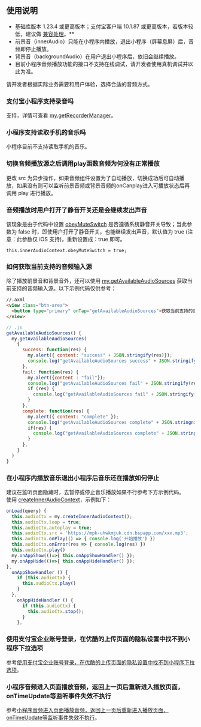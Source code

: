 ## 使用说明
- 基础库版本 1.23.4 或更高版本；支付宝客户端 10.1.87 或更高版本，若版本较低，建议做 [兼容处理](https://opendocs.alipay.com/mini/framework/compatibility)。**
- 前景音（innerAudio）只能在小程序内播放，退出小程序（屏幕息屏）后，音频即停止播放。
- 背景音（backgroundAudio）在用户退出小程序后，依旧会继续播放。
- 目前小程序音频播放功能的接口不支持在线调试，请开发者使用真机调试并以此为准。

请开发者根据实际业务需要和用户体验，选择合适的音频方式。

### 支付宝小程序支持录音吗
支持，详情可查看 [my.getRecorderManager](https://opendocs.alipay.com/mini/api/getrecordermanager)。

### 小程序支持读取手机的音乐吗
小程序目前不支持读取手机的音乐。

### 切换音频播放源之后调用play函数音频为何没有正常播放
更改 src 为异步操作，如果音频组件设置为了自动播放，切换成功后可自动播放，如果没有则可以监听前景音频或背景音频的onCanplay进入可播放状态后再调用 play 进行播放。

### 音频播放时用户打开了静音开关还是会继续发出声音
该现象是由于代码中设置 [obeyMuteSwitch](https://opendocs.alipay.com/mini/00bg4q) 是否遵循系统静音开关导致；当此参数为 false 时，即使用户打开了静音开关，也能继续发出声音，默认值为 true (注意：此参数仅 iOS 支持)，重新设置成：true 即可。
```
this.innerAudioContext.obeyMuteSwitch = true;
```

### 如何获取当前支持的音频输入源
除了播放前景音和背景音外，还可以使用 [my.getAvailableAudioSources](https://opendocs.alipay.com/mini/00bg4t) 获取当前支持的音频输入源。以下示例代码仅供参考：
```html
//.axml
<view class="btn-area"> 
  <button type="primary" onTap="getAvailableAudioSources">获取当前支持的音频输入源</button>
</view>
```
```javascript
// .js  
getAvailableAudioSources() {
  my.getAvailableAudioSources(  
    {        
      success: function(res) { 
        my.alert({ content: "success" + JSON.stringify(res)});       
        console.log("getAvailableAudioSources success" + JSON.stringify(res));   
      },      
      fail: function(res) {      
        my.alert({content : "fail"});  
        console.log("getAvailableAudioSources fail" + JSON.stringify(res));   
        if (res) {      
          console.log("getAvailableAudioSources fail" + JSON.stringify(res));     
        }    
      }, 
      complete: function(res) {       
        my.alert({ content: "complete" });  
        console.log("getAvailableAudioSources complete" + JSON.stringnify(res));    
        if(res) {      
          console.log("getAvailableAudioSources complete" + JSON.stringnify(res));  
        }     
      },   
    }  
  ) 
}
```

### 在小程序内播放音乐退出小程序后音乐还在播放如何停止
建议在监听页面隐藏时，去暂停或停止音乐播放如果不行参考下方示例代码。<br />使用 [createInnerAudioContext](https://opendocs.alipay.com/mini/03l3fn)，示例如下：
```javascript
onLoad(query) {   
  this.audioCtx = my.createInnerAudioContext();    
  this.audioCtx.loop = true;    
  this.audioCtx.autoplay = true;  
  this.audioCtx.src = 'https://mpk-uhwkmjuk.cdn.bspapp.com/xxx.mp3';  
  this.audioCtx.onPlay(() => { console.log('开始播放') })  
  this.audioCtx.onError(res => { console.log(res) })   
  this.audioCtx.play()  
  my.onAppShow(()=>{ this.onAppShowHandler() });   
  my.onAppHide(()=>{ this.onAppHideHandler() }); 
},  
  onAppShowHandler () {  
    if (this.audioCtx) { 
      this.audioCtx.play()  
    } 
  }, 
    onAppHideHandler () { 
      if (this.audioCtx) { 
        this.audioCtx.stop(); 
      }  
    },
```

### 使用支付宝企业账号登录，在优酷的上传页面的隐私设置中找不到小程序下拉选项
参考[使用支付宝企业账号登录，在优酷的上传页面的隐私设置中找不到小程序下拉选项](https://opendocs.alipay.com/support/01rb6u)。

### 小程序音频进入页面播放音频，返回上一页后重新进入播放页面，onTimeUpdate等监听事件失效不执行
参考[小程序音频进入页面播放音频，返回上一页后重新进入播放页面，onTimeUpdate等监听事件失效不执行](https://opendocs.alipay.com/support/01rb6v)。
